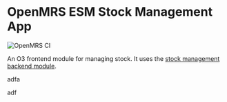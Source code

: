 # OpenMRS ESM Stock Management App

![OpenMRS CI](https://github.com/openmrs/openmrs-esm-stock-management/actions/workflows/node.js.yml/badge.svg)

An O3 frontend module for managing stock. It uses the [stock management backend module](https://github.com/openmrs/openmrs-module-stockmanagement).


adfa

adf